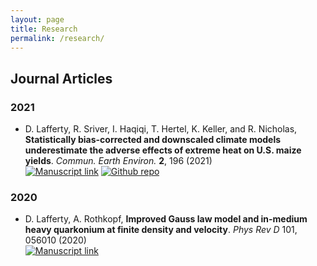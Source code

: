 ```yaml
---
layout: page
title: Research
permalink: /research/
---
```


## Journal Articles
<!-- NOTE! formatted in PNAS style from Papers -->
### 2021
* D. Lafferty, R. Sriver, I. Haqiqi, T. Hertel, K. Keller, and R. Nicholas, **Statistically bias-corrected and downscaled climate models underestimate the adverse effects of extreme heat on U.S. maize yields**. *Commun. Earth Environ.* __2__, 196 (2021)\
[![Manuscript link](https://img.shields.io/static/v1?label=&message=Open%20Access&color=008000)](https://www.nature.com/articles/s43247-021-00266-9)
[![Github repo](https://img.shields.io/static/v1?style=flat&logo=github&label=&message=Open%20Source&color=808080)](https://github.com/david0811/BCSD_CornYields_UQ)

### 2020
* D. Lafferty, A. Rothkopf, **Improved Gauss law model and in-medium heavy quarkonium at finite density and velocity**. *Phys Rev D* 101, 056010 (2020)\
[![Manuscript link](https://img.shields.io/static/v1?label=&message=Open%20Access&color=008000)](https://journals.aps.org/prd/abstract/10.1103/PhysRevD.101.056010)

<!-- [![Zenodo](https://zenodo.org/badge/280244273.svg)](https://zenodo.org/badge/latestdoi/280244273) -->
